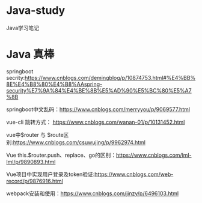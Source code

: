 # Java-study
Java学习笔记

# Java 真棒

springboot secrity:https://www.cnblogs.com/demingblog/p/10874753.html#%E4%BB%8E%E4%B8%80%E4%B8%AAspring-security%E7%9A%84%E4%BE%8B%E5%AD%90%E5%BC%80%E5%A7%8B

springboot中文乱码：https://www.cnblogs.com/merryyou/p/9069577.html

vue-cli 跳转方式： https://www.cnblogs.com/wanan-01/p/10131452.html

vue中$router 与 $route区别:https://www.cnblogs.com/csuwujing/p/9962974.html

Vue this.$router.push、replace、go的区别：https://www.cnblogs.com/lml-lml/p/9890893.html

Vue项目中实现用户登录及token验证:https://www.cnblogs.com/web-record/p/9876916.html

webpack安装和使用：https://www.cnblogs.com/jinzy/p/6496103.html
